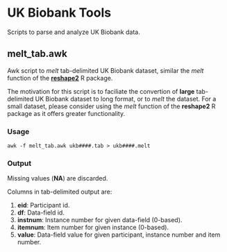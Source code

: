 # UK Biobank Tools

Scripts to parse and analyze UK Biobank data.

## melt_tab.awk

Awk script to _melt_ tab-delimited UK Biobank dataset, similar the _melt_ function of the [**reshape2**](https://cran.r-project.org/web/packages/reshape2/index.html) R package.

The motivation for this script is to faciliate the convertion of **large** tab-delimited UK Biobank dataset to long format, or to _melt_ the dataset.  For a small dataset, please consider using the _melt_ function of the **reshape2** R package as it offers greater functionality.

### Usage

    awk -f melt_tab.awk ukb####.tab > ukb####.melt
	
### Output

  Missing values (**NA**) are discarded.
  
  Columns in tab-delimited output are:

1. **eid**: Participant id.
2. **df**: Data-field id.
3. **instnum**: Instance number for given data-field (0-based).
4. **itemnum**: Item number for given instance (0-based).
5. **value**: Data-field value for given participant, instance number and item number.

